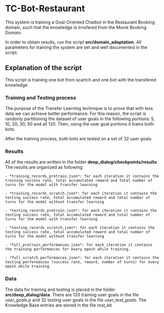 # TC-Bot-Restaurant

This system is training a Goal-Oriented Chatbot in the Restaurant Booking domain, such that the knowledge is trnsfered from the Movie Booking Domain.

In order to obtain results, run the script **src/domain_adaptation**.
All parameters for training the system are set and well documented
in the script.

## Explanation of the script

This script is training one bot from scartch and one bot with the transfered knowledge.

### Training and Testing process

The purpose of the Transfer Learning technique is to prove that with less data we can achieve better performance. For this reason, the script is randonly partitioning the dataset of user goals in the following portions: 5, 10, 20, 30, 50  and all 120. Then, using the user goal portions it trains both bots.

After the training process, both bots are tested on a set of 32 user goals.

### Results

All of the results are written in the folder **deep_dialog/checkpoints/results**. The results are organized as following:

	- *training_records_pretrain.json*: for each iteration it contains the training success rate, total accumulated reward and total number of turns for the model with transfer learning

	- *training_records_scratch.json*: for each iteration it contains the testing success rate, total accumulated reward and total number of turns for the model without transfer learning

	- *testing_records_pretrain.json*: for each iteration it contains the testing success rate, total accumulated reward and total number of turns for the model with transfer learning

	- *testing_records_scratch.json*: for each iteration it contains the testing success rate, total accumulated reward and total number of turns for the model without transfer learning

	- *full_pretrain_performances.json*: for each iteration it contains the training performances for every epoch while training.

	- *full_scratch_performances.json*: for each iteration it contains the testing performances (success rate, reward, number of turns) for every epoch while training.

### Data

The data for training and testing is placed in the folder **src/deep_dialog/data**. There are 120 training user goals in the file *user_goals.p* and 32 testing user goals in the file *user_test_goals*. The Knowledge Base entries are stored in the file *rest_kb*